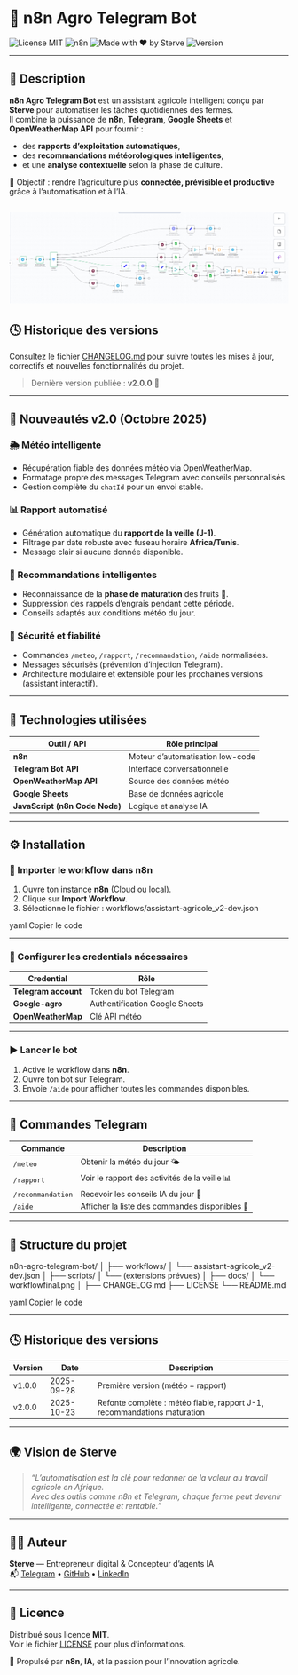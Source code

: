 # 🤖 n8n Agro Telegram Bot

![License MIT](https://img.shields.io/badge/License-MIT-green.svg)
![n8n](https://img.shields.io/badge/Automation-n8n-orange)
![Made with ❤️ by Sterve](https://img.shields.io/badge/Made%20with%20❤️-by%20Sterve-blue)
![Version](https://img.shields.io/badge/Version-v2.0.0-blue.svg)

---

## 🌿 Description

**n8n Agro Telegram Bot** est un assistant agricole intelligent conçu par **Sterve** pour automatiser les tâches quotidiennes des fermes.  
Il combine la puissance de **n8n**, **Telegram**, **Google Sheets** et **OpenWeatherMap API** pour fournir :  
- des **rapports d’exploitation automatiques**,  
- des **recommandations météorologiques intelligentes**,  
- et une **analyse contextuelle** selon la phase de culture.

🎯 Objectif : rendre l’agriculture plus **connectée, prévisible et productive** grâce à l’automatisation et à l’IA.

![Aperçu du workflow n8n](docs/workflowfinal.png)
---

## 🕓 Historique des versions

Consultez le fichier [CHANGELOG.md](./CHANGELOG.md) pour suivre toutes les mises à jour, correctifs et nouvelles fonctionnalités du projet.

> Dernière version publiée : **v2.0.0** 🚀

---

## 🚀 Nouveautés v2.0 (Octobre 2025)

### 🌦️ Météo intelligente
- Récupération fiable des données météo via OpenWeatherMap.
- Formatage propre des messages Telegram avec conseils personnalisés.
- Gestion complète du `chatId` pour un envoi stable.

### 📊 Rapport automatisé
- Génération automatique du **rapport de la veille (J-1)**.  
- Filtrage par date robuste avec fuseau horaire **Africa/Tunis**.  
- Message clair si aucune donnée disponible.

### 🌱 Recommandations intelligentes
- Reconnaissance de la **phase de maturation** des fruits 🍋.  
- Suppression des rappels d’engrais pendant cette période.  
- Conseils adaptés aux conditions météo du jour.

### 🔐 Sécurité et fiabilité
- Commandes `/meteo`, `/rapport`, `/recommandation`, `/aide` normalisées.  
- Messages sécurisés (prévention d’injection Telegram).  
- Architecture modulaire et extensible pour les prochaines versions (assistant interactif).

---

## 🧰 Technologies utilisées

| Outil / API | Rôle principal |
|--------------|----------------|
| **n8n** | Moteur d’automatisation low-code |
| **Telegram Bot API** | Interface conversationnelle |
| **OpenWeatherMap API** | Source des données météo |
| **Google Sheets** | Base de données agricole |
| **JavaScript (n8n Code Node)** | Logique et analyse IA |

---

## ⚙️ Installation

### 🧩 Importer le workflow dans n8n

1. Ouvre ton instance **n8n** (Cloud ou local).  
2. Clique sur **Import Workflow**.  
3. Sélectionne le fichier :
workflows/assistant-agricole_v2-dev.json

yaml
Copier le code

---

### 🔐 Configurer les credentials nécessaires

| Credential | Rôle |
|-------------|------|
| **Telegram account** | Token du bot Telegram |
| **Google-agro** | Authentification Google Sheets |
| **OpenWeatherMap** | Clé API météo |

---

### ▶️ Lancer le bot

1. Active le workflow dans **n8n**.  
2. Ouvre ton bot sur Telegram.  
3. Envoie `/aide` pour afficher toutes les commandes disponibles.

---

## 💬 Commandes Telegram

| Commande | Description |
|-----------|-------------|
| `/meteo` | Obtenir la météo du jour 🌤️ |
| `/rapport` | Voir le rapport des activités de la veille 📊 |
| `/recommandation` | Recevoir les conseils IA du jour 🌿 |
| `/aide` | Afficher la liste des commandes disponibles 📘 |

---

## 📂 Structure du projet

n8n-agro-telegram-bot/
│
├── workflows/
│ └── assistant-agricole_v2-dev.json
│
├── scripts/
│ └── (extensions prévues)
│
├── docs/
│ └── workflowfinal.png
│
├── CHANGELOG.md
├── LICENSE
└── README.md

yaml
Copier le code

---

## 🕓 Historique des versions

| Version | Date | Description |
|----------|------|-------------|
| v1.0.0 | 2025-09-28 | Première version (météo + rapport) |
| v2.0.0 | 2025-10-23 | Refonte complète : météo fiable, rapport J-1, recommandations maturation |

---

## 🌍 Vision de Sterve

> *“L’automatisation est la clé pour redonner de la valeur au travail agricole en Afrique.  
Avec des outils comme n8n et Telegram, chaque ferme peut devenir intelligente, connectée et rentable.”*

---

## 👨‍💻 Auteur

**Sterve** — Entrepreneur digital & Concepteur d’agents IA  
📬 [Telegram](https://t.me/SterveShop) • [GitHub](https://github.com/sterve9) • [LinkedIn](https://www.linkedin.com/in/ton-profil)

---

## 📜 Licence

Distribué sous licence **MIT**.  
Voir le fichier [LICENSE](./LICENSE) pour plus d’informations.

🧠 Propulsé par **n8n**, **IA**, et la passion pour l’innovation agricole.

